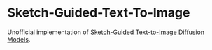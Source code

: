 # Sketch-Guided-Text-To-Image
Unofficial implementation of [Sketch-Guided Text-to-Image Diffusion Models](https://sketch-guided-diffusion.github.io/).
